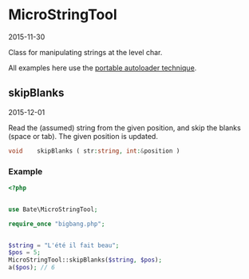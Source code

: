 MicroStringTool
=====================
2015-11-30



Class for manipulating strings at the level char.


All examples here use 
the [portable autoloader technique](https://github.com/lingtalfi/TheScientist/blob/master/convention.portableAutoloader.eng.md).




skipBlanks
-----------
2015-12-01


Read the (assumed) string from the given position,
and skip the blanks (space or tab).
The given position is updated.


```php
void    skipBlanks ( str:string, int:&position )
```



### Example

```php
<?php


use Bate\MicroStringTool;

require_once "bigbang.php";


$string = "L'été il fait beau";
$pos = 5;
MicroStringTool::skipBlanks($string, $pos);
a($pos); // 6


```
